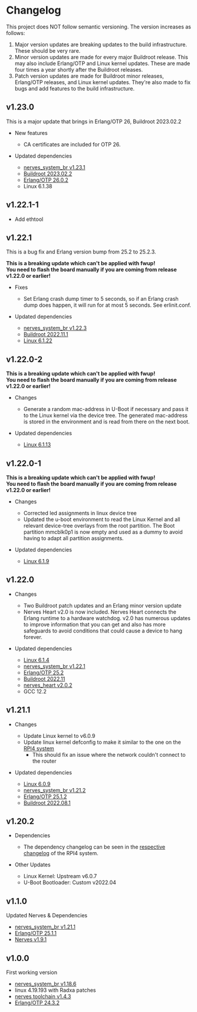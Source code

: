 # Changelog

This project does NOT follow semantic versioning. The version increases as
follows:

1. Major version updates are breaking updates to the build infrastructure.
   These should be very rare.
2. Minor version updates are made for every major Buildroot release. This
   may also include Erlang/OTP and Linux kernel updates. These are made four
   times a year shortly after the Buildroot releases.
3. Patch version updates are made for Buildroot minor releases, Erlang/OTP
   releases, and Linux kernel updates. They're also made to fix bugs and add
   features to the build infrastructure.

## v1.23.0

This is a major update that brings in Erlang/OTP 26, Buildroot 2023.02.2

* New features
  * CA certificates are included for OTP 26.

* Updated dependencies
  * [nerves_system_br v1.23.1](https://github.com/nerves-project/nerves_system_br/releases/tag/v1.23.1)
  * [Buildroot 2023.02.2](https://lore.kernel.org/buildroot/87wn03ifbl.fsf@48ers.dk/T/)
  * [Erlang/OTP 26.0.2](https://erlang.org/download/OTP-26.0.2.README)
  * Linux 6.1.38

## v1.22.1-1

- Add ethtool

## v1.22.1

This is a bug fix and Erlang version bump from 25.2 to 25.2.3.

**This is a breaking update which can't be applied with fwup!**\
**You need to flash the board manually if you are coming from release v1.22.0 or earlier!**

- Fixes
  - Set Erlang crash dump timer to 5 seconds, so if an Erlang crash dump does
    happen, it will run for at most 5 seconds. See erlinit.conf.

- Updated dependencies
  - [nerves_system_br v1.22.3](https://github.com/nerves-project/nerves_system_br/releases/tag/v1.22.3)
  - [Buildroot 2022.11.1](https://lore.kernel.org/buildroot/87ilh4dvax.fsf@dell.be.48ers.dk/T/#u)
  - [Linux 6.1.22](https://mirrors.edge.kernel.org/pub/linux/kernel/v6.x/)

## v1.22.0-2

**This is a breaking update which can't be applied with fwup!**\
**You need to flash the board manually if you are coming from release v1.22.0 or earlier!**

- Changes
  - Generate a random mac-address in U-Boot if necessary and pass it to the Linux kernel
    via the device tree. The generated mac-address is stored in the environment
    and is read from there on the next boot.

- Updated dependencies
  - [Linux 6.1.13](https://mirrors.edge.kernel.org/pub/linux/kernel/v6.x/)

## v1.22.0-1

**This is a breaking update which can't be applied with fwup!**\
**You need to flash the board manually if you are coming from release v1.22.0 or earlier!**

- Changes
  - Corrected led assignments in linux device tree
  - Updated the u-boot environment to read the Linux Kernel and all relevant
    device-tree overlays from the root partition. The Boot partition mmcblk0p1
    is now empty and used as a dummy to avoid having to adapt all partition
    assignments.

- Updated dependencies
  - [Linux 6.1.9](https://mirrors.edge.kernel.org/pub/linux/kernel/v6.x/)

## v1.22.0

- Changes
  - Two Buildroot patch updates and an Erlang minor version update
  - Nerves Heart v2.0 is now included. Nerves Heart connects the Erlang runtime
    to a hardware watchdog. v2.0 has numerous updates to improve information
    that you can get and also has more safeguards to avoid conditions that could
    cause a device to hang forever.

- Updated dependencies
  - [Linux 6.1.4](https://mirrors.edge.kernel.org/pub/linux/kernel/v6.x/)
  - [nerves_system_br v1.22.1](https://github.com/nerves-project/nerves_system_br/releases/tag/v1.22.1)
  - [Erlang/OTP 25.2](https://erlang.org/download/OTP-25.2.README)
  - [Buildroot 2022.11](http://lists.busybox.net/pipermail/buildroot/2022-December/656980.html)
  - [nerves_heart v2.0.2](https://github.com/nerves-project/nerves_heart/releases/tag/v2.0.2)
  - GCC 12.2

## v1.21.1

- Changes
    - Update Linux kernel to v6.0.9
    - Update linux kernel defconfig to make it similar to the one on the [RPI4 system](https://github.com/nerves-project/nerves_system_rpi4)
        - This should fix an issue where the network couldn't connect to the router

- Updated dependencies
    - [Linux 6.0.9](https://mirrors.edge.kernel.org/pub/linux/kernel/v6.x/)
    - [nerves_system_br v1.21.2](https://github.com/nerves-project/nerves_system_br/releases/tag/v1.21.2)
    - [Erlang/OTP 25.1.2](https://erlang.org/download/OTP-25.1.2.README)
    - [Buildroot 2022.08.1](http://lists.busybox.net/pipermail/buildroot/2022-October/652816.html)

## v1.20.2

- Dependencies
   - The dependency changelog can be seen in the [respective changelog](https://github.com/nerves-project/nerves_system_rpi4/releases/tag/v1.20.2) of the RPI4 system.

- Other Updates
   - Linux Kernel: Upstream v6.0.7
   - U-Boot Bootloader: Custom v2022.04

## v1.1.0

Updated Nerves & Dependencies

* [nerves_system_br v1.21.1](https://github.com/nerves-project/nerves_system_br/releases/tag/v1.21.1)
* [Erlang/OTP 25.1.1](https://erlang.org/download/OTP-25.1.1.README)
* [Nerves v1.9.1](https://github.com/nerves-project/nerves/releases/tag/v1.9.1)

## v1.0.0

First working version

* [nerves_system_br v1.18.6](https://github.com/nerves-project/nerves_system_br/releases/tag/v1.18.6)
* linux 4.19.193 with Radxa patches
* [nerves toolchain v1.4.3](https://github.com/nerves-project/toolchains/releases/tag/v1.4.3)
* [Erlang/OTP 24.3.2](https://erlang.org/download/OTP-24.3.2.README)
